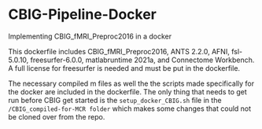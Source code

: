 # CBIG-Pipeline-Docker

Implementing CBIG_fMRI_Preproc2016 in a docker 

This dockerfile includes CBIG_fMRI_Preproc2016, ANTS 2.2.0, AFNI, fsl-5.0.10, freesurfer-6.0.0, matlabruntime 2021a, and Connectome Workbench.
A full license for freesurfer is needed and must be put in the dockerfile. 

The necessary compiled m files as well the the scripts made specifically for the docker are included in the dockerfile.
The only thing that needs to get run before CBIG get started is the `setup_docker_CBIG.sh` file in the `/CBIG_compiled-for-MCR folder` which makes some changes that could not be cloned over from the repo. 

